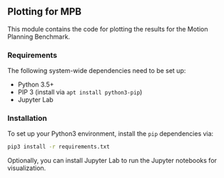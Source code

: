 ## Plotting for MPB

This module contains the code for plotting the results for the Motion Planning Benchmark.

### Requirements
The following system-wide dependencies need to be set up:

* Python 3.5+
* PIP 3 (install via `apt install python3-pip`)
* Jupyter Lab

### Installation
To set up your Python3 environment, install the `pip` dependencies via:
```bash
pip3 install -r requirements.txt
```

Optionally, you can install Jupyter Lab to run the Jupyter notebooks for visualization.